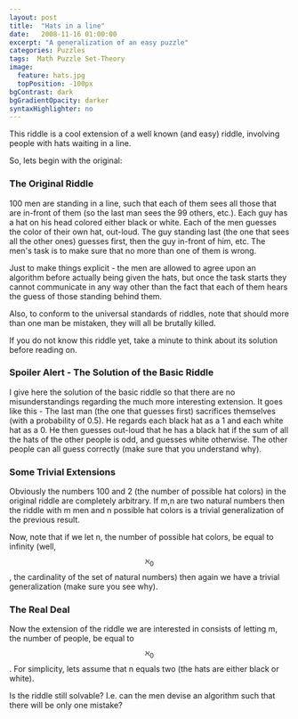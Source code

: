 ```yaml
---
layout: post
title:  "Hats in a line"
date:   2008-11-16 01:00:00
excerpt: "A generalization of an easy puzzle"
categories: Puzzles
tags:  Math Puzzle Set-Theory
image:
  feature: hats.jpg
  topPosition: -100px
bgContrast: dark
bgGradientOpacity: darker
syntaxHighlighter: no
---
```

This riddle is a cool extension of a well known (and easy) riddle, involving people with hats waiting in a line.

So, lets begin with the original:

### The Original Riddle
100 men are standing in a line, such that each of them sees all those that are in-front of them (so the last man sees the 99 others, etc.). Each guy has a hat on his head colored either black or white. Each of the men guesses the color of their own hat, out-loud. The guy standing last (the one that sees all the other ones) guesses first, then the guy in-front of him, etc. The men's task is to make sure that no more than one of them is wrong.

Just to make things explicit - the men are allowed to agree upon an algorithm before actually being given the hats, but once the task starts they cannot communicate in any way other than the fact that each of them hears the guess of those standing behind them.

Also, to conform to the universal standards of riddles, note that should more than one man be mistaken, they will all be brutally killed.

If you do not know this riddle yet, take a minute to think about its solution before reading on.

### Spoiler Alert - The Solution of the Basic Riddle
I give here the solution of the basic riddle so that there are no misunderstandings regarding the much more interesting extension. It goes like this - The last man (the one that guesses first) sacrifices themselves (with a probability of 0.5). He regards each black hat as a 1 and each white hat as a 0. He then guesses out-loud that he has a black hat if the sum of all the hats of the other people is odd, and guesses white otherwise. The other people can all guess correctly (make sure that you understand why).

### Some Trivial Extensions
Obviously the numbers 100 and 2 (the number of possible hat colors) in the original riddle are completely arbitrary. If m,n are two natural numbers then the riddle with m men and n possible hat colors is a trivial generalization of the previous result.

Now, note that if we let n, the number of possible hat colors, be equal to infinity (well, $$\aleph_0$$, the cardinality of the set of natural numbers) then again we have a trivial generalization (make sure you see why).

### The Real Deal
Now the extension of the riddle we are interested in consists of letting m, the number of people, be equal to $$\aleph_0$$. For simplicity, lets assume that n equals two (the hats are either black or white).

Is the riddle still solvable? I.e. can the men devise an algorithm such that there will be only one mistake?
